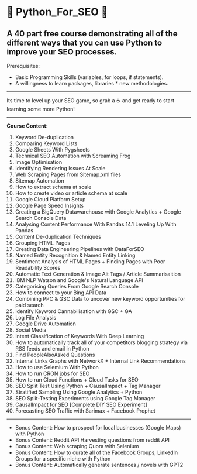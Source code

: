 # 🐍 Python_For_SEO 🐍
A 40 part free course demonstrating all of the different ways that you can use Python to improve your SEO processes.
----

Prerequisites:
- Basic Programming Skills (variables, for loops, if statements).
- A willingness to learn packages, libraries * new methodologies.

----

Its time to level up your SEO game, so grab a ☕ and get ready to start learning some more Python!

----

<strong> Course Content: </strong>

1. Keyword De-duplication
2. Comparing Keyword Lists
3. Google Sheets With Pygsheets
4. Technical SEO Automation with Screaming Frog
5. Image Optimisation
6. Identifying Rendering Issues At Scale
7. Web Scraping Pages from Sitemap.xml files
8. Sitemap Automation
9. How to extract schema at scale
10. How to create video or article schema at scale
11. Google Cloud Platform Setup
12. Google Page Speed Insights
13. Creating a BigQuery Datawarehouse with Google Analytics + Google Search Console Data
14. Analysing Content Performance With Pandas
14.1 Leveling Up With Pandas
15. Content De-duplication Techniques
16. Grouping HTML Pages
17. Creating Data Engineering Pipelines with DataForSEO
18. Named Entity Recognition & Named Entity Linking
19. Sentiment Analysis of HTML Pages + Finding Pages with Poor Readability Scores
20. Automatic Text Generation & Image Alt Tags / Article Summarisaition
21. IBM NLP Watson and Google's Natural Language API
22. Categorising Queries From Google Search Console
23. How to connect to your Bing API Data
24. Combining PPC & GSC Data to uncover new keyword opportunities for paid search
25. Identify Keyword Cannabilisation with GSC + GA
26. Log File Analysis
27. Google Drive Automation 
28. Social Media
29. Intent Classification of Keywords With Deep Learning
30. How to automatically track all of your competitors blogging strategy via RSS feeds and email in Python
31. Find PeopleAlsoAsked Questions
32. Internal Links Graphs with NetworkX + Internal Link Recommendations
33. How to use Selemium With Python
34. How to run CRON jobs for SEO
35. How to run Cloud Functions + Cloud Tasks for SEO
36. SEO Split Test Using Python + CausalImpact + Tag Manager
37. Stratified Sampling Using Google Analytics + Python
38. SEO Split-Testing Experiments using Google Tag Manager
39. CausalImpact for SEO [Complete DIY SEO Experiment]
40. Forecasting SEO Traffic with Sarimax + Facebook Prophet

----

- Bonus Content: How to prospect for local businesses (Google Maps) with Python
- Bonus Content: Reddit API Harvesting questions from reddit API
- Bonus Content: Web scraping Quora with Selenium
- Bonus Content: How to curate all of the Facebook Groups, LinkedIn Groups for a specific niche with Python
- Bonus Content: Automatically generate sentences / novels with GPT2
